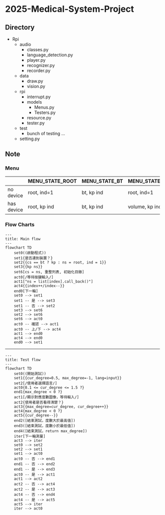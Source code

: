 # 2025-Medical-System-Project

## Directory

- Rpi
  - audio
    - classes.py
    - language_detection.py
    - player.py
    - recognizer.py
    - recorder.py
  - data
    - draw.py
    - vision.py
  - rpi
    - interrupt.py
    - models
      - Menus.py
      - Testers.py
    - resource.py
    - tester.py
  - test
    - bunch of testing ...
  - setting.py

## Note

### Menu
|            | MENU_STATE_ROOT | MENU_STATE_BT | MENU_STATE_VOLUME |
|------------|-----------------|---------------|-------------------|
| no device  | root, ind=1     | bt, kp ind    | root, ind=1       |
| has device | root, kp ind    | bt, kp ind    | volume, kp ind    |

### Flow Charts
```mermaid
---
title: Main flow
---
flowchart TD
    set0((啟動程式))
    set1{是否連到裝置？}
    set2{{cs == bt ? kp : ns = root, ind = 1}}
    set3{{kp ns}}
    set6[cs = ns, 重整列表, 初始化目錄]
    act0[/等待按鍵輸入/]
    act1["ns = list[index].call_back()"]
    act4{{index++/index--}}
    end0[下一輪]
    set0 --> set1
    set1 -- 是 --> set3
    set1 -- 否 --> set2
    set3 --> set6
    set2 --> set6
    set6 --> act0
    act0 -- 確認 --> act1
    act0 -- 上/下 --> act4
    act1 --> end0
    act4 --> end0
    end0 --> set1
```
---
```mermaid
---
title: Test flow
---
flowchart TD
    set0((開始測試))
    set1{{cur_degree=0.5, max_degree=-1, lang=input}}
    set2[/使用者選擇語言/]
    act0{0.1 <= cur_degree <= 1.5 ?}
    end1{max_degree < 0 ?}
    act1[/顯示對應度數圖像，等待輸入/]
    act2{使用者是否看得清楚？}
    act3{{max_degree=cur_degree, cur_degree++}}
    act4{max_degree < 0 ?}
    act5{{cur_degree--}}
    end2([結束測試，度數大於最高值])
    end3([結束測試，度數小於最低值])
    end4([結束測試，return max_degree])
    iter[下一輪測量]
    act3 --> iter
    set0 --> set2
    set2 --> set1
    set1 --> act0
    act0 -- 否 --> end1
    end1 -- 否 --> end2
    end1 -- 是 --> end3
    act0 -- 是 --> act1
    act1 --> act2
    act2 -- 否 --> act4
    act2 -- 是 --> act3
    act4 -- 否 --> end4
    act4 -- 是 --> act5
    act5 --> iter
    iter --> act0
```